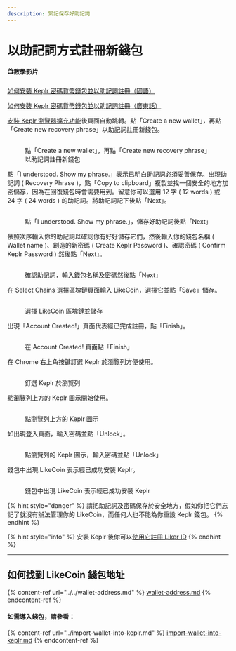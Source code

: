 ```yaml
---
description: 緊記保存好助記詞
---
```


# 以助記詞方式註冊新錢包

#### 📺教學影片

[如何安裝 Keplr 密碼貨幣錢包並以助記詞註冊（國語）](https://www.youtube.com/watch?v=bPaZk-ehWrg)

[如何安裝 Keplr 密碼貨幣錢包並以助記詞註冊（廣東話）](https://www.youtube.com/watch?v=RC8PugjnZq8\&t=4s)

[安裝 Keplr 瀏覽器擴充功能](./)後頁面自動跳轉。點「Create a new wallet」，再點「Create new recovery phrase」以助記詞註冊新錢包。

<figure><img src="../../../../.gitbook/assets/Keplr Seed Phrase 1.png" alt=""><figcaption><p>點「Create a new wallet」，再點「Create new recovery phrase」以助記詞註冊新錢包</p></figcaption></figure>

點「I understood. Show my phrase.」表示已明白助記詞必須妥善保存。出現助記詞 ( Recovery Phrase )，點「Copy to clipboard」複製並找一個安全的地方加密儲存，因為在回復錢包時會需要用到。留意你可以選用 12 字 ( 12 words ) 或 24 字 ( 24 words ) 的助記詞。將助記詞記下後點「Next」。

<figure><img src="../../../../.gitbook/assets/Keplr Seed Phrase 2.png" alt=""><figcaption><p>點「I understood. Show my phrase.」，儲存好助記詞後點「Next」</p></figcaption></figure>

依照次序輸入你的助記詞以確認你有好好儲存它們，然後輸入你的錢包名稱 ( Wallet name )、創造的新密碼 ( Create Keplr Password )、確認密碼 ( Confirm Keplr Password ) 然後點「Next」。

<figure><img src="../../../../.gitbook/assets/Keplr Seed Phrase 3.png" alt=""><figcaption><p>確認助記詞，輸入錢包名稱及密碼然後點「Next」</p></figcaption></figure>

在 Select Chains 選擇區塊鏈頁面輸入 LikeCoin，選擇它並點「Save」儲存。

<figure><img src="../../../../.gitbook/assets/Keplr Web3Auth 6.png" alt=""><figcaption><p>選擇 LikeCoin 區塊鏈並儲存</p></figcaption></figure>

出現「Account Created!」頁面代表經已完成註冊，點「Finish」。

<figure><img src="../../../../.gitbook/assets/Keplr Web3Auth 7.png" alt=""><figcaption><p>在 Account Created! 頁面點「Finish」</p></figcaption></figure>

在 Chrome 右上角按鍵訂選 Keplr 於瀏覽列方便使用。

<figure><img src="../../../../.gitbook/assets/Keplr 3.png" alt=""><figcaption><p>釘選 Keplr 於瀏覽列</p></figcaption></figure>

點瀏覽列上方的 Keplr 圖示開始使用。

<figure><img src="../../../../.gitbook/assets/Keplr Web3Auth 1.png" alt=""><figcaption><p>點瀏覽列上方的 Keplr 圖示</p></figcaption></figure>

如出現登入頁面，輸入密碼並點「Unlock」。

<figure><img src="../../../../.gitbook/assets/Keplr 12.png" alt=""><figcaption><p>點瀏覽列的 Keplr 圖示，輸入密碼並點「Unlock」</p></figcaption></figure>

錢包中出現 LikeCoin 表示經已成功安裝 Keplr。

<figure><img src="../../../../.gitbook/assets/Keplr 13.png" alt=""><figcaption><p>錢包中出現 LikeCoin 表示經已成功安裝 Keplr</p></figcaption></figure>

{% hint style="danger" %}
請把助記詞及密碼保存於安全地方，假如你把它們忘記了就沒有辦法管理你的 LikeCoin，而任何人也不能為你重設 Keplr 錢包。
{% endhint %}

{% hint style="info" %}
安裝 Keplr 後你可以[使用它註冊 Liker ID](../../../../user-guide/liker-id/register-with-keplr.md)
{% endhint %}

***

## 如何找到 LikeCoin 錢包地址

{% content-ref url="../../wallet-address.md" %}
[wallet-address.md](../../wallet-address.md)
{% endcontent-ref %}

#### 如需導入錢包，請參看：

{% content-ref url="../import-wallet-into-keplr.md" %}
[import-wallet-into-keplr.md](../import-wallet-into-keplr.md)
{% endcontent-ref %}

